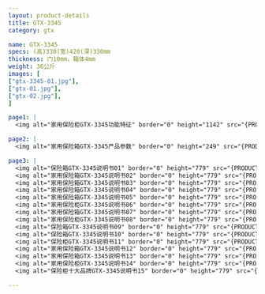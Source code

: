 ```yaml
---
layout: product-details
title: GTX-3345
category: gtx

name: GTX-3345
specs: (高)330(宽)420(深)330mm
thickness: 门10mm，箱体4mm
weight: 36公斤
images: [
["gtx-3345-01.jpg"],
["gtx-01.jpg"],
["gtx-02.jpg"],
]

page1: |
  <img alt="家用保险柜GTX-3345功能特征" border="0" height="1142" src="{PRODUCT_IMAGES}products/gtx-gn.jpg" width="538" />

page2: |
  <img alt="家用保险箱GTX-3345产品参数" border="0" height="249" src="{PRODUCT_IMAGES}products/gtx-cpcs.jpg" width="538" />

page3: |
  <img alt="保险箱GTX-3345说明书01" border="0" height="779" src="{PRODUCT_IMAGES}products/gtx-sm01.jpg" width="528" /><br />
  <img alt="家用保险箱GTX-3345说明书02" border="0" height="779" src="{PRODUCT_IMAGES}products/gtx-sm02.jpg" width="528" /><br />
  <img alt="家用保险箱GTX-3345说明书03" border="0" height="779" src="{PRODUCT_IMAGES}products/gtx-sm03.jpg" width="528" /><br />
  <img alt="家用保险箱GTX-3345说明书04" border="0" height="779" src="{PRODUCT_IMAGES}products/gtx-sm04.jpg" width="528" /><br />
  <img alt="家用保险箱GTX-3345说明书05" border="0" height="779" src="{PRODUCT_IMAGES}products/gtx-sm05.jpg" width="528" /><br />
  <img alt="家用保险柜GTX-3345说明书06" border="0" height="779" src="{PRODUCT_IMAGES}products/gtx-sm06.jpg" width="528" /><br />
  <img alt="家用保险箱GTX-3345说明书07" border="0" height="779" src="{PRODUCT_IMAGES}products/gtx-sm07.jpg" width="528" /><br />
  <img alt="家用保险柜GTX-3345说明书08" border="0" height="779" src="{PRODUCT_IMAGES}products/gtx-sm08.jpg" width="528" /><br />
  <img alt="保险箱GTX-3345说明书09" border="0" height="779" src="{PRODUCT_IMAGES}products/gtx-sm09.jpg" width="528" /><br />
  <img alt="保险箱GTX-3345说明书10" border="0" height="779" src="{PRODUCT_IMAGES}products/gtx-sm10.jpg" width="528" /><br />
  <img alt="保险柜GTX-3345说明书11" border="0" height="779" src="{PRODUCT_IMAGES}products/gtx-sm11.jpg" width="528" /><br />
  <img alt="家用保险箱GTX-3345说明书12" border="0" height="779" src="{PRODUCT_IMAGES}products/gtx-sm12.jpg" width="528" /><br />
  <img alt="家用保险箱GTX-3345说明书13" border="0" height="779" src="{PRODUCT_IMAGES}products/gtx-sm13.jpg" width="528" /><br />
  <img alt="家用保险柜GTX-3345说明书14" border="0" height="779" src="{PRODUCT_IMAGES}products/gtx-sm14.jpg" width="528" /><br />
  <img alt="保险柜十大品牌GTX-3345说明书15" border="0" height="779" src="{PRODUCT_IMAGES}products/gtx-sm15.jpg" width="528" />

---
```

